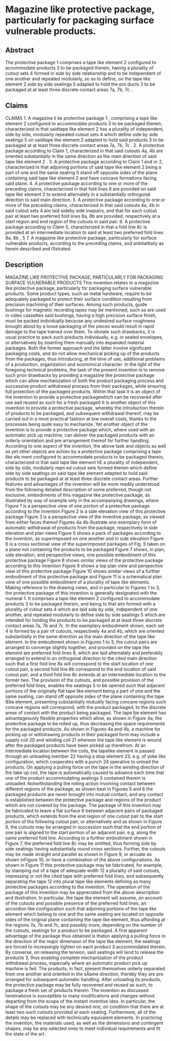 # Magazine like protective package, particularly for packaging surface vulnerable products.

## Abstract
The protective package 1 comprises a tape like element 2 configured to accommodate products 3 to be packaged therein, having a plurality of cutout sets 4 formed in side by side relationship and to be independent of one another and repeated modularly, so as to define, on the tape like element 2 side by side seatings 5 adapted to hold the pro ducts 3 to be packaged at at least three discrete contact areas 7a, 7b, 7c .

## Claims
CLAIMS 1. A magazine li ke protective package 1 , comprising a tape like element 2 configured to accommodate products 3 to be packaged therein, characterized in that saidtape like element 2 has a plurality of independent, side by side, modularly repeated cutout sets 4 which define side by side seatings 5 on saidtape like element 2 adapted to hold said products 3 to be packaged at at least three discrete contact areas 7a, 7b, 7c . 2. A protective package according to Claim 1, characterized in that said cutouts 4a, 4b are oriented substantially in the same direction as the main direction of said tape like element 2 . 3. A protective package according to Claim 1 and or 2, characterized in that adjoining portions of said tape like element 2 being a part of one and the same seating 5 stand off opposite sides of the plane containing said tape like element 2 and have concave formations facing said plane. 4. A protective package according to one or more of the preceding claims, characterized in that fold lines 8 are provided on said tape like element 2 to extend alternately in a substantially orthogonal direction to said main direction. 5. A protective package according to one or more of the preceding claims, characterized in that said cutouts 4a, 4b in said cutout sets 4 are laid sideby side inwpairs, and that for each cutout pair at least two preferred fold lines 8a, 8b are provided, respectively at a start region and end region of the cutouts in said pair. 6. A protective package according to Claim 5, characterized in that a fold line 8c is provided at an intermediate location to said at least two preferred fold lines 8a, 8b , 5 7. A magazine like protective package, particularly for surface vulnerable products, according to the preceding claims, and anbitaittaily as herein described and i1lstrated.

## Description
MAGAZINE LIKE PROTECTIVE PACKAGE, PARTICULARLY FOR PACKAGING SURFACE VULNERABLE PRODUCTS This invention relates to a magazine like protective package, particularly for packaging surface vulnerable products. Some product types, such as metal hardware, require to be adequately packaged to protect their surface condition resulting from precision machining of their surfaces. Among such products, guide bushings for magnetic recording tapes may be mentioned, such as are used in video cassettes said bushings, having a high precision surface finish, must be packed individually because any undesired surface roughness brought about by a loose packaging of the pieces would result in rapid damage to the tape trained over them. To obviate such drawbacks, it is usual practice to pack such products individually, e.g. in sealed envelopes, or alternatively by inserting them manually into expanded material packages. Both the former approach and the latter involve significant packaging costs, and do not allow mechanical picking up of the products from the packages, thus introducing, at the time of use, additional problems of a production, organization and economical character. In the light of the foregoing technical problems, the task of the present invention is to remove such prior drawbacks by providing a magazine like protective package which can allow mechanization of both the product packaging process and successive product withdrawal process from their packages, while ensuring full protection of the packaged products. Within that task it is an object of the invention to provide a protective packagewhich can be recovered after use aad reused as such for a fresh package0 It is another object of this invention to provide a protective package, whereby the introduction therein of products to be packaged, and subsequent withdrawal thereof, may be carried out in a most practical fashion at low overall costs, thanks to the processes being quite easy to mechanize. Yet another object of the invention is to provide a protective package which, where used with an automatic pick up machine, can deliver the packaged products with an orderly orientation and pre arrangement thereof for further handling. According to one aspect of the invention, the above task and objects as well as yet other objects are achiev by a protective package comprising a tape like ele ment configured to accommodate products to be packaged therein, characterized in that said tape like element hE a plurality of independent, side by side, modularly repn ed cutout sets formed therein which define side by side seatings on said tape like element adapted to hold said products to be packaged at at least three discrete contact areas. Further features and advantages of the invention will be more readily understood from the following detailed description of some preferred, though not exclusive, embodiments of this magazine like protective package, as illustrated by way of example only in the accompanying drawings, where Figure 1 is a perspective view of one portion of a protective package according to the invention Figure 2 is a side elevation view of this protective package Figure 3 is a perspective view of the inventive package, as viewed from either faces thereof Figures 4a 4b illustrate one exemplary form of automatic withdrawal of products from the package, respectively in side elevation and plan views Figure 5 shows a pack of packages according to the invention, as superimposed on one another and in side elevation Figure 6 is a cross sectional view of the superimposed packages of Fig. 5 taken on a plane not containing the products to be packaged Figure 7 shows, in plan, side elevation, and perspective views, one possible embodiment of this protective package Figure 8 shows similar views of the protective package according to this invention Figure 9 shows a top plan view and perspective view of this protective package Figure 10 shows similar views of a further embodiment of this protective package and Figure 11 is a schematical plan view of one possible embodiment of a plurality of tape like elements. Making reference to the drawing views, and in particular to Figures 1 to 3, the protective package of this invention is generally designated with the numeral 1. It comprises a tape like element 2 configured to accommodate products 3 to be packaged therein, and being to that aim formed with a plurality of cutout sets 4 which are laid side by side, independent of one another, and repeated modularly to define side by side seatings 5 which are intended for holding the products to be packaged at at least three discrete contact areas 7a, 7b and 7c. In the exemplary embodiment shown, each set 4 is formed by a pair of cutouts, respectively 4a and 4b, which are oriented substantially in the same direction as the main direction of the tape like element. In the embodiment shown in Figures 1 to 3, the cutout pairs are arranged to converge slightly together, and provided on the tape like element are preferred fold lines 8, which are laid alternately and preferably arranged to extend in an orthogonal direction to the cited main direction such that a first fold line 8a will correspond to the start location of one cutout pair, a second fold line 8b correspond to the end location of said cutout pair, and a third fold line 8c extends at an intermediate location to the former two. The provision of the cutouts, and possible provision of the preferred fold lines, enables the seatings 5 to be opened such that adjacent portions of the originally flat tape like element being a part of one and the same seating, can stand off opposite sides of the plane containing the tape lEke element, presenting substantially mutually facing concave regions such concave regions will correspond, with the product packaged, to the discrete areas of contact with the product being packaged. The tape Ijie element has advantageously flexible properties which allow, as shown in Figure 4a, the protective package to be rolled up, thus decreasing the space requirements for the packaged products. As shown in Figures 4a and 4b, a machine for picking up or withdrawing products in their packaged form may include a supply coil 20 and winding coil 21 whereon the tape like element is wound after the packaged products have been picked up therefrom. At an intermediate location between the coils, the tapelike element is passed through an unloading member 22 having a stop element 23, e.g. of yoke like configuration, which cooperates with a punch 24 operative to unload the products. On applying a pulling force on the tape in the winding direction of the take up coil, the tape is automatically caused to advance each time that one of the product accommodating seatings 5 contained therein is unloaded. Notwithstanding the rolling action involving contact between different regions of the package, as shown best in Figures 5 and 6 the packaged products are never brought into mutual contact, and any contact is established between the protective package and regions of the product which are not covered by the package. The package of this invention may be fabricated to leave a flat surface 9 between adjacent pairs of packaged products, which extends from the end region of one cutout pair to the start portion of the following cutout pair, or alternatively and as shown in Figure 8, the cutouts may be arranged in succession such that the end portion of one pair is aligned to the start portion of an adjacent pair, e.g. along the same preferred fold line. According to a further embodiment shown in Figure 7, the preferred fold line 8c may be omitted, thus forming side by side seatings having substantially round cross sections. Further, the cutouts may be made straight and parallel as shown in Figure 9, or arcuate as shown inFigure 10, or have a combination of the above configurations. As shown in Figure 11 this protective package may be fabricated, for example, by stamping out of a tape of adequate width 12 a plurality of said cutouts, impressing or not the cited tape with preferred fold lines, and subsequently separating the tape 12 into plural tape like elements defining as many protective packages according to the invention. The operation of the package of this invention may be appreciated from the above description and illustration. In particular, the tape like element will assume, on account of the cutouts and possible presence of the preferred fold lines, an accordion like configuration such that adjoining portions of the tape like element which belong to one and the same seating are located on opposite sides of the original plane containing the tape like element, thus affording at the regions 7a, 7b and 7c, and possibly more, depending on the number of the cutouts, seatings for a product to be packaged. A first apparent advantage of the package thus obtained is thaton applying a pulling force in the direction of the major dimension of the tape like element, the seatings are forced to increasingly tighten on each product 3 accommodated therein. By converse, on releasing the tension, said seatings will tend to release the products 3, thus enabling complete mechanization of the product withdrawal process, especially where an automatic product pick up machine is fed. The products, in fact, present themselves orderly separated from one another and oriented in the sÅame direction, thereby they are pre arranged for subsequent automatic handling. After unloading its products, the protective package may be fully recovered and reused as such, to package a fresh set of products therein. The invention as discussed hereinabove is susceptible to many modifications and changes without departing from the scope of the instant inventive idea. In particular, the shape of the cutouts may be any desired one, on condition that there are at least two such cutouts provided at each seating. Furthermore, all of the details may be replaced with technically equivalent elements. In practicing the invention, the materials used, as well as the dimensions and contingent shapes, may be any selected ones to meet individual requirements and fit the state of the art.